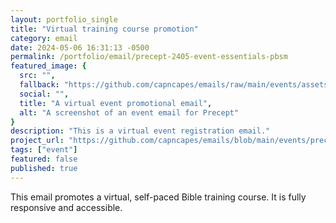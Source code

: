 ```yaml
---
layout: portfolio_single
title: "Virtual training course promotion"
category: email
date: 2024-05-06 16:31:13 -0500
permalink: /portfolio/email/precept-2405-event-essentials-pbsm
featured_image: {
  src: "",
  fallback: "https://github.com/capncapes/emails/raw/main/events/assets/precept_event_2024-essentials-pbsm_05-may-announcement.jpeg",
  social: "",
  title: "A virtual event promotional email",
  alt: "A screenshot of an event email for Precept"
}
description: "This is a virtual event registration email."
project_url: "https://github.com/capncapes/emails/blob/main/events/precept_event_2024-essentials-pbsm_05-may-announcement.html"
tags: ["event"]
featured: false
published: true
---
```


This email promotes a virtual, self-paced Bible training course. It is fully responsive and accessible.